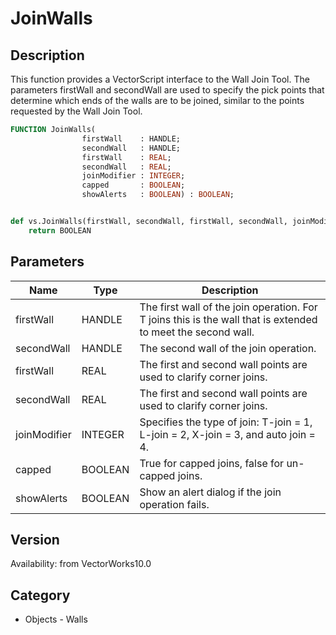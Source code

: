 # JoinWalls

## Description
This function provides a VectorScript interface to the Wall Join Tool. The parameters firstWall and secondWall are used to specify the pick points that determine which ends of the walls are to be joined, similar to the points requested by the Wall Join Tool.

```pascal
FUNCTION JoinWalls(
				firstWall    : HANDLE;
				secondWall   : HANDLE;
				firstWall    : REAL;
				secondWall   : REAL;
				joinModifier : INTEGER;
				capped       : BOOLEAN;
				showAlerts   : BOOLEAN) : BOOLEAN;
```

```python

def vs.JoinWalls(firstWall, secondWall, firstWall, secondWall, joinModifier, capped, showAlerts):
    return BOOLEAN
```

## Parameters
|Name|Type|Description|
|---|---|---|
|firstWall|HANDLE|The first wall of the join operation. For T joins this is the wall that is extended to meet the second wall. |
|secondWall|HANDLE|The second wall of the join operation.|
|firstWall|REAL|The first and second wall points are used to clarify corner joins.|
|secondWall|REAL|The first and second wall points are used to clarify corner joins.|
|joinModifier|INTEGER|Specifies the type of join: T-join = 1, L-join = 2, X-join = 3, and auto join = 4. |
|capped|BOOLEAN|True for capped joins, false for un-capped joins.|
|showAlerts|BOOLEAN|Show an alert dialog if the join operation fails.|

## Version
Availability: from VectorWorks10.0
## Category
* Objects - Walls

